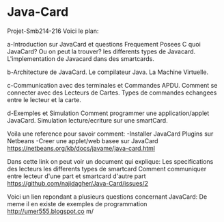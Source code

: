 # Java-Card
Projet-Smb214-216
Voici le plan:
 
a-Introduction sur JavaCard et questions Frequement Posees
    C quoi JavaCard?
    Ou on peut la trouver?
    les differents types de Javacard.
    L'implementation de Javacard dans des smartcards.

b-Architecture de JavaCard.
    Le compilateur Java.
    La Machine Virtuelle.

c-Communication avec des terminales et Commandes APDU.
      Comment se connecter avec des Lecteurs de Cartes.
      Types de commandes echangees entre le lecteur et la carte.
      
d-Exemples et Simulation
       Comment programmer une application/applet JavaCard.
       Simulation lecture/ecriture sur une smartCard.




Voila une reference pour savoir comment:
-Installer JavaCard Plugins sur Netbeans
-Creer une applet/web basee sur JavaCard
https://netbeans.org/kb/docs/javame/java-card.html

Dans cette link on peut voir un document qui explique:
Les specifications des lecteurs 
les differents types de smartcard
Comment communiquer entre lecteur d'une part et smartcard d'autre part
https://github.com/najidagher/Java-Card/issues/2


Voici un lien repondant a plusieurs questions concernant JavaCard:
De meme il en existe de exemples de programmation
http://umer555.blogspot.co m/
